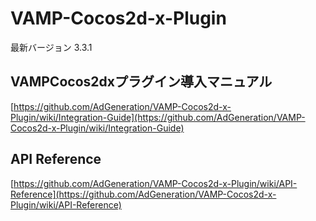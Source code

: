 # VAMP-Cocos2d-x-Plugin

最新バージョン 3.3.1

## VAMPCocos2dxプラグイン導入マニュアル

[https://github.com/AdGeneration/VAMP-Cocos2d-x-Plugin/wiki/Integration-Guide](https://github.com/AdGeneration/VAMP-Cocos2d-x-Plugin/wiki/Integration-Guide)

## API Reference

[https://github.com/AdGeneration/VAMP-Cocos2d-x-Plugin/wiki/API-Reference](https://github.com/AdGeneration/VAMP-Cocos2d-x-Plugin/wiki/API-Reference)
